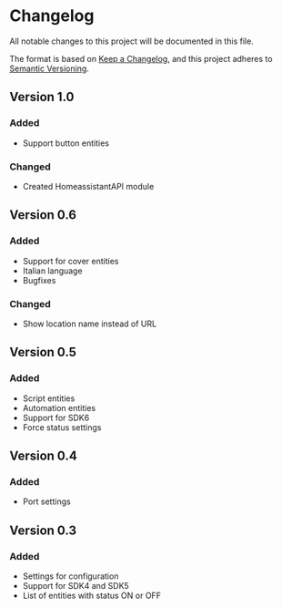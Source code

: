 # Changelog
All notable changes to this project will be documented in this file.
 
The format is based on [Keep a Changelog](https://keepachangelog.com/en/1.0.0/),
and this project adheres to [Semantic Versioning](https://semver.org/spec/v2.0.0.html).

## Version 1.0

### Added
- Support button entities

### Changed
- Created HomeassistantAPI module

## Version 0.6

### Added
- Support for cover entities
- Italian language
- Bugfixes

### Changed
- Show location name instead of URL

## Version 0.5

### Added
- Script entities
- Automation entities
- Support for SDK6
- Force status settings

## Version 0.4

### Added
- Port settings

## Version 0.3

### Added
- Settings for configuration
- Support for SDK4 and SDK5
- List of entities with status ON or OFF
